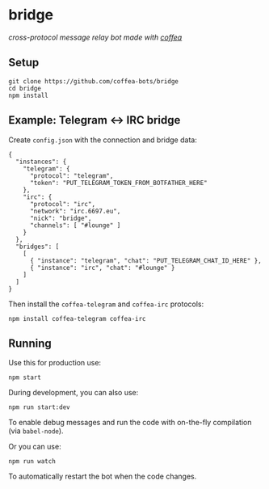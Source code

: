 # bridge

_cross-protocol message relay bot made with [coffea](https://github.com/caffeinery/coffea)_


## Setup

```
git clone https://github.com/coffea-bots/bridge
cd bridge
npm install
```

## Example: Telegram <-> IRC bridge

Create `config.json` with the connection and bridge data:

```
{
  "instances": {
    "telegram": {
      "protocol": "telegram",
      "token": "PUT_TELEGRAM_TOKEN_FROM_BOTFATHER_HERE"
    },
    "irc": {
      "protocol": "irc",
      "network": "irc.6697.eu",
      "nick": "bridge",
      "channels": [ "#lounge" ]
    }
  },
  "bridges": [
    [
      { "instance": "telegram", "chat": "PUT_TELEGRAM_CHAT_ID_HERE" },
      { "instance": "irc", "chat": "#lounge" }
    ]
  ]
}
```

Then install the `coffea-telegram` and `coffea-irc` protocols:

```
npm install coffea-telegram coffea-irc
```


## Running

Use this for production use:

```
npm start
```

During development, you can also use:

```
npm run start:dev
```

To enable debug messages and run the code with on-the-fly compilation
(via `babel-node`).

Or you can use:

```
npm run watch
```

To automatically restart the bot when the code changes.
